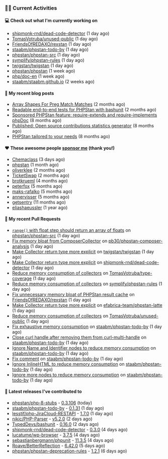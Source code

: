 ### 👨‍💻 Current Activities


#### 💻 Check out what I'm currently working on

- [shipmonk-rnd/dead-code-detector](https://github.com/shipmonk-rnd/dead-code-detector) (1 day ago)
- [TomasVotruba/unused-public](https://github.com/TomasVotruba/unused-public) (1 day ago)
- [FriendsOfREDAXO/rexstan](https://github.com/FriendsOfREDAXO/rexstan) (1 day ago)
- [staabm/phpstan-todo-by](https://github.com/staabm/phpstan-todo-by) (1 day ago)
- [phpstan/phpstan-src](https://github.com/phpstan/phpstan-src) (1 day ago)
- [symplify/phpstan-rules](https://github.com/symplify/phpstan-rules) (1 day ago)
- [twigstan/twigstan](https://github.com/twigstan/twigstan) (1 day ago)
- [phpstan/phpstan](https://github.com/phpstan/phpstan) (1 week ago)
- [php/doc-en](https://github.com/php/doc-en) (1 week ago)
- [staabm/staabm.github.io](https://github.com/staabm/staabm.github.io) (2 weeks ago)


#### 📜 My recent blog posts

- [Array Shapes For Preg Match Matches](https://staabm.github.io/2024/07/05/array-shapes-for-preg-match-matches.html) (2 months ago)
- [Readable end-to-end tests for PHPStan with bashunit](https://staabm.github.io/2024/06/28/readable-phpstan-end-to-end-tests-with-bashunit.html) (2 months ago)
- [Sponsored PHPStan feature: require-extends and require-implements phpDoc](https://staabm.github.io/2024/01/15/phpstan-require-extends-implements.html) (8 months ago)
- [Published: Open source contributions statistics generator](https://staabm.github.io/2024/01/10/oss-contribs-published.html) (8 months ago)
- [PHPStan tailored to your needs](https://staabm.github.io/2024/01/01/phpstan-customizing.html) (8 months ago)


#### ❤️ These awesome people [sponsor me](https://github.com/sponsors/staabm) (thank you!)

- [Chemaclass](https://github.com/Chemaclass) (3 days ago)
- [phpstan](https://github.com/phpstan) (1 month ago)
- [oliverklee](https://github.com/oliverklee) (2 months ago)
- [TicketSwap](https://github.com/TicketSwap) (2 months ago)
- [brotkrueml](https://github.com/brotkrueml) (4 months ago)
- [peterfox](https://github.com/peterfox) (5 months ago)
- [maks-rafalko](https://github.com/maks-rafalko) (5 months ago)
- [annervisser](https://github.com/annervisser) (5 months ago)
- [getsentry](https://github.com/getsentry) (11 months ago)
- [eliashaeussler](https://github.com/eliashaeussler) (1 year ago)


#### 🔨 My recent Pull Requests

- [`range()` with float step should return an array of floats](https://github.com/phpstan/phpstan-src/pull/3447) on [phpstan/phpstan-src](https://github.com/phpstan/phpstan-src) (1 day ago)
- [Fix memory bloat from ComposerCollector](https://github.com/pb30/phpstan-composer-analysis/pull/24) on [pb30/phpstan-composer-analysis](https://github.com/pb30/phpstan-composer-analysis) (1 day ago)
- [Make Collector return type more explicit](https://github.com/twigstan/twigstan/pull/21) on [twigstan/twigstan](https://github.com/twigstan/twigstan) (1 day ago)
- [Make Collector return type more explicit](https://github.com/shipmonk-rnd/dead-code-detector/pull/94) on [shipmonk-rnd/dead-code-detector](https://github.com/shipmonk-rnd/dead-code-detector) (1 day ago)
- [Reduce memory consumption of collectors](https://github.com/TomasVotruba/type-coverage/pull/44) on [TomasVotruba/type-coverage](https://github.com/TomasVotruba/type-coverage) (1 day ago)
- [Reduce memory consumption of collectors](https://github.com/symplify/phpstan-rules/pull/141) on [symplify/phpstan-rules](https://github.com/symplify/phpstan-rules) (1 day ago)
- [Fix unnecessary memory bloat of PHPStan result cache](https://github.com/FriendsOfREDAXO/rexstan/pull/753) on [FriendsOfREDAXO/rexstan](https://github.com/FriendsOfREDAXO/rexstan) (1 day ago)
- [Make Collector return type more explicit](https://github.com/efabrica-team/phpstan-latte/pull/458) on [efabrica-team/phpstan-latte](https://github.com/efabrica-team/phpstan-latte) (1 day ago)
- [Reduce memory consumption of collectors](https://github.com/TomasVotruba/unused-public/pull/131) on [TomasVotruba/unused-public](https://github.com/TomasVotruba/unused-public) (1 day ago)
- [Fix exhaustive memory consumption](https://github.com/staabm/phpstan-todo-by/pull/110) on [staabm/phpstan-todo-by](https://github.com/staabm/phpstan-todo-by) (1 day ago)
- [Close curl handle after removing them from curl-multi-handle](https://github.com/staabm/phpstan-todo-by/pull/109) on [staabm/phpstan-todo-by](https://github.com/staabm/phpstan-todo-by) (1 day ago)
- [Ignore Name and Identifier nodes to reduce memory consumption](https://github.com/staabm/phpstan-todo-by/pull/108) on [staabm/phpstan-todo-by](https://github.com/staabm/phpstan-todo-by) (1 day ago)
- [Fix comment](https://github.com/staabm/phpstan-todo-by/pull/107) on [staabm/phpstan-todo-by](https://github.com/staabm/phpstan-todo-by) (1 day ago)
- [Ignore InlineHTML to reduce memory consumption](https://github.com/staabm/phpstan-todo-by/pull/106) on [staabm/phpstan-todo-by](https://github.com/staabm/phpstan-todo-by) (1 day ago)
- [Ignore more nodes to reduce memory consumption](https://github.com/staabm/phpstan-todo-by/pull/105) on [staabm/phpstan-todo-by](https://github.com/staabm/phpstan-todo-by) (1 day ago)


#### 🔭 Latest releases I've contributed to

- [phpstan/php-8-stubs](https://github.com/phpstan/php-8-stubs) - [0.3.106](https://github.com/phpstan/php-8-stubs/releases/tag/0.3.106) (today)
- [staabm/phpstan-todo-by](https://github.com/staabm/phpstan-todo-by) - [0.1.31](https://github.com/staabm/phpstan-todo-by/releases/tag/0.1.31) (1 day ago)
- [lesstif/php-JiraCloud-RESTAPI](https://github.com/lesstif/php-JiraCloud-RESTAPI) - [1.7.0](https://github.com/lesstif/php-JiraCloud-RESTAPI/releases/tag/1.7.0) (1 day ago)
- [nikic/PHP-Parser](https://github.com/nikic/PHP-Parser) - [v5.2.0](https://github.com/nikic/PHP-Parser/releases/tag/v5.2.0) (2 days ago)
- [TypedDevs/bashunit](https://github.com/TypedDevs/bashunit) - [0.16.0](https://github.com/TypedDevs/bashunit/releases/tag/0.16.0) (2 days ago)
- [shipmonk-rnd/dead-code-detector](https://github.com/shipmonk-rnd/dead-code-detector) - [0.3.0](https://github.com/shipmonk-rnd/dead-code-detector/releases/tag/0.3.0) (4 days ago)
- [lucatume/wp-browser](https://github.com/lucatume/wp-browser) - [3.7.5](https://github.com/lucatume/wp-browser/releases/tag/3.7.5) (4 days ago)
- [sebastianbergmann/phpunit](https://github.com/sebastianbergmann/phpunit) - [11.3.5](https://github.com/sebastianbergmann/phpunit/releases/tag/11.3.5) (4 days ago)
- [Roave/BetterReflection](https://github.com/Roave/BetterReflection) - [6.42.0](https://github.com/Roave/BetterReflection/releases/tag/6.42.0) (5 days ago)
- [phpstan/phpstan-deprecation-rules](https://github.com/phpstan/phpstan-deprecation-rules) - [1.2.1](https://github.com/phpstan/phpstan-deprecation-rules/releases/tag/1.2.1) (6 days ago)
